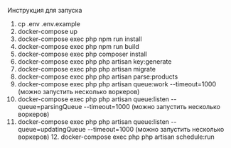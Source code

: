 Инструкция для запуска 
1. cp .env .env.example
2. docker-compose up
3. docker-compose exec php npm run install
4. docker-compose exec php npm run build
5. docker-compose exec php composer install
6. docker-compose exec php php artisan key:generate
7. docker-compose exec php php artisan migrate
8. docker-compose exec php php artisan parse:products
9. docker-compose exec php php artisan queue:work --timeout=1000 (можно запустить несколько воркеров)
10. docker-compose exec php php artisan queue:listen --queue=parsingQueue --timeout=1000 (можно запустить несколько воркеров)
11. docker-compose exec php php artisan queue:listen --queue=updatingQueue --timeout=1000 (можно запустить несколько воркеров)
    12. docker-compose exec php php artisan schedule:run
